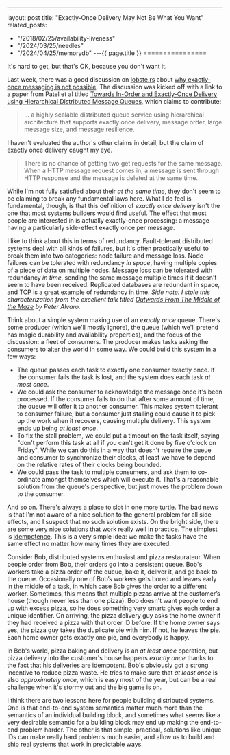 ---
layout: post
title: "Exactly-Once Delivery May Not Be What You Want"
related_posts:
  - "/2018/02/25/availability-liveness"
  - "/2024/03/25/needles"
  - "/2024/04/25/memorydb"
---{{ page.title }}
================

<p class="meta">It's hard to get, but that's OK, because you don't want it.</p>

Last week, there was a good discussion on [lobste.rs](http://lobste.rs) about [why exactly-once messaging is not possible](https://lobste.rs/s/ecjfcm/why_is_exactly-once_messaging_not_possible_in_a_distributed_queue). The discussion was kicked off with a link to a paper from Patel et al titled [Towards In-Order and Exactly-Once Delivery using Hierarchical Distributed Message Queues](http://datasys.cs.iit.edu/publications/2014_SCRAMBL14_HDMQ.pdf), which claims to contribute:

> ... a highly scalable distributed queue service using hierarchical architecture that supports exactly once delivery, message order, large message size, and message resilience.

I haven't evaluated the author's other claims in detail, but the claim of exactly once delivery caught my eye.

> There is no chance of getting two get requests for the same message. When a HTTP message request comes in, a message is sent through HTTP response and the message is deleted at the same time.

While I'm not fully satisfied about their *at the same time*, they don't seem to be claiming to break any fundamental laws here. What I do feel is fundamental, though, is that this definition of *exactly once delivery* isn't the one that most systems builders would find useful. The effect that most people are interested in is actually exactly-once processing: a message having a particularly side-effect exactly once per message.

I like to think about this in terms of redundancy. Fault-tolerant distributed systems deal with all kinds of failures, but it's often practically useful to break them into two categories: node failure and message loss. Node failures can be tolerated with redundancy *in space*, having multiple copies of a piece of data on multiple nodes. Message loss can be tolerated with redundancy *in time*, sending the same message multiple times if it doesn't seem to have been received. Replicated databases are redundant in space, and [TCP](http://en.wikipedia.org/wiki/Transmission_Control_Protocol) is a great example of redundancy in time. *Side note: I stole this characterization from the excellent talk titled [Outwards From The Middle of the Maze](http://www.youtube.com/watch?v=ggCffvKEJmQ) by Peter Alvaro.*

Think about a simple system making use of an *exactly once* queue. There's some producer (which we'll mostly ignore), the queue (which we'll pretend has magic durability and availability properties), and the focus of the discussion: a fleet of consumers. The producer makes tasks asking the consumers to alter the world in some way. We could build this system in a few ways:

 - The queue passes each task to exactly one consumer exactly once. If the consumer fails the task is lost, and the system does each task *at most once*.
 - We could ask the consumer to acknowledge the message once it's been processed. If the consumer fails to do that after some amount of time, the queue will offer it to another consumer. This makes system tolerant to consumer failure, but a consumer just stalling could cause it to pick up the work when it recovers, causing multiple delivery. This system ends up being *at least once*.
 - To fix the stall problem, we could put a timeout on the task itself, saying "don't perform this task at all if you can't get it done by five o'clock on Friday". While we can do this in a way that doesn't require the queue and consumer to synchronize their clocks, at least we have to depend on the relative rates of their clocks being bounded.
 - We could pass the task to multiple consumers, and ask them to co-ordinate amongst themselves which will execute it. That's a reasonable solution from the queue's perspective, but just moves the problem down to the consumer.

And so on. There's always a place to slot in [one more turtle](http://en.wikipedia.org/wiki/Turtles_all_the_way_down). The bad news is that I'm not aware of a nice solution to the general problem for all side effects, and I suspect that no such solution exists. On the bright side, there are some very nice solutions that work really well in practice. The simplest is [idempotence](http://queue.acm.org/detail.cfm?id=2187821). This is a very simple idea: we make the tasks have the same effect no matter how many times they are executed. 

Consider Bob, distributed systems enthusiast and pizza restaurateur. When people order from Bob, their orders go into a persistent queue. Bob's workers take a pizza order off the queue, bake it, deliver it, and go back to the queue. Occasionally one of Bob’s workers gets bored and leaves early in the middle of a task, in which case Bob gives the order to a different worker. Sometimes, this means that multiple pizzas arrive at the customer’s house (though never less than one pizza). Bob doesn't want people to end up with excess pizza, so he does something very smart: gives each order a unique identifier. On arriving, the pizza delivery guy asks the home owner if they had received a pizza with that order ID before. If the home owner says yes, the pizza guy takes the duplicate pie with him. If not, he leaves the pie. Each home owner gets exactly one pie, and everybody is happy.

In Bob's world, pizza baking and delivery is an *at least once* operation, but pizza delivery into the customer's house happens *exactly once* thanks to the fact that his deliveries are idempotent. Bob's obviously got a strong incentive to reduce pizza waste. He tries to make sure that *at least once* is also *approximately once*, which is easy most of the year, but can be a real challenge when it's stormy out and the big game is on.

I think there are two lessons here for people building distributed systems. One is that end-to-end system semantics matter much more than the semantics of an individual building block, and sometimes what seems like a very desirable semantic for a building block may end up making the end-to-end problem harder. The other is that simple, practical, solutions like unique IDs can make really hard problems much easier, and allow us to build and ship real systems that work in predictable ways.